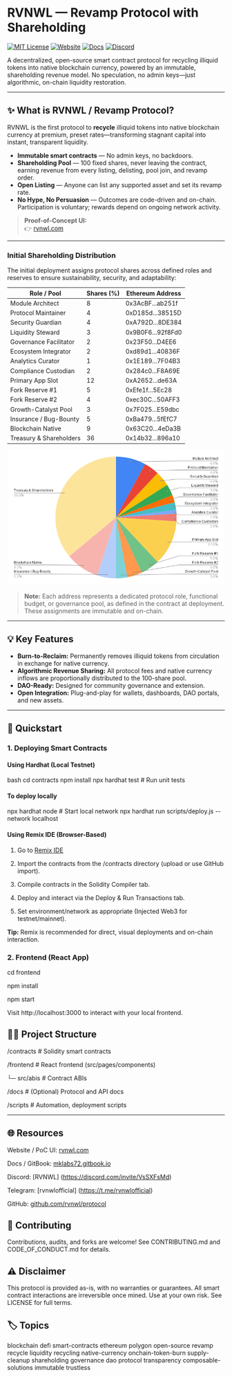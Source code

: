 # RVNWL — Revamp Protocol with Shareholding

[![MIT License](https://img.shields.io/badge/license-MIT-blue.svg)](LICENSE)
[![Website](https://img.shields.io/badge/site-rvnwl.com-blue)](https://rvnwl.com)
[![Docs](https://img.shields.io/badge/docs-GitBook-informational)](https://docs.rvnwl.com/)
[![Discord](https://img.shields.io/discord/yourid?label=discord)](https://discord.gg/VsSXFsMd)


A decentralized, open-source smart contract protocol for recycling illiquid tokens into native blockchain currency, powered by an immutable, shareholding revenue model. No speculation, no admin keys—just algorithmic, on-chain liquidity restoration.

---

## ✨ What is RVNWL / Revamp Protocol?

RVNWL is the first protocol to **recycle** illiquid tokens into native blockchain currency at premium, preset rates—transforming stagnant capital into instant, transparent liquidity.

- **Immutable smart contracts** — No admin keys, no backdoors.
- **Shareholding Pool** — 100 fixed shares, never leaving the contract, earning revenue from every listing, delisting, pool join, and revamp order.
- **Open Listing** — Anyone can list any supported asset and set its revamp rate.
- **No Hype, No Persuasion** — Outcomes are code-driven and on-chain. Participation is voluntary; rewards depend on ongoing network activity.

> **Proof-of-Concept UI:**  
> 👉 [rvnwl.com](https://rvnwl.com)

---

### Initial Shareholding Distribution

The initial deployment assigns protocol shares across defined roles and reserves to ensure sustainability, security, and adaptability:

| Role / Pool                | Shares (%) | Ethereum Address      |
|----------------------------|------------|----------------------|
| Module Architect           | 8          | 0x3AcBF...ab251f     |
| Protocol Maintainer        | 4          | 0xD185d...38515D     |
| Security Guardian          | 4          | 0xA792D...8DE384     |
| Liquidity Steward          | 3          | 0x9B0F6...92f8Fd0    |
| Governance Facilitator     | 2          | 0x23F50...D4EE6      |
| Ecosystem Integrator       | 2          | 0xd89d1...40836F     |
| Analytics Curator          | 1          | 0x1E189...7F04B3     |
| Compliance Custodian       | 2          | 0x284c0...F8A69E     |
| Primary App Slot           | 12         | 0xA2652...de63A      |
| Fork Reserve #1            | 5          | 0xEfe1f...5Ec28      |
| Fork Reserve #2            | 4          | 0xec30C...50AFF3     |
| Growth-Catalyst Pool       | 3          | 0x7F025...E59dbc     |
| Insurance / Bug-Bounty     | 5          | 0xBa479...5fEfC7     |
| Blockchain Native          | 9          | 0x63C20...4eDa3B     |
| Treasury & Shareholders    | 36         | 0x14b32...896a10     |

![Initial Shareholding Distribution](./docs/assets/shareholding-distribution.png)

> **Note:** Each address represents a dedicated protocol role, functional budget, or governance pool, as defined in the contract at deployment. These assignments are immutable and on-chain.

---

## 💡 Key Features

- **Burn-to-Reclaim:** Permanently removes illiquid tokens from circulation in exchange for native currency.
- **Algorithmic Revenue Sharing:** All protocol fees and native currency inflows are proportionally distributed to the 100-share pool.
- **DAO-Ready:** Designed for community governance and extension.
- **Open Integration:** Plug-and-play for wallets, dashboards, DAO portals, and new assets.

---

## 🚀 Quickstart

### 1. Deploying Smart Contracts

#### Using Hardhat (Local Testnet)

bash
cd contracts
npm install
npx hardhat test      # Run unit tests

#### To deploy locally
npx hardhat node      # Start local network
npx hardhat run scripts/deploy.js --network localhost

#### Using Remix IDE (Browser-Based)
1. Go to [Remix IDE](https://remix.ethereum.org/)

2. Import the contracts from the /contracts directory (upload or use GitHub import).

3. Compile contracts in the Solidity Compiler tab.

4. Deploy and interact via the Deploy & Run Transactions tab.

5. Set environment/network as appropriate (Injected Web3 for testnet/mainnet).

**Tip:** Remix is recommended for direct, visual deployments and on-chain interaction.

### 2. Frontend (React App)
cd frontend

npm install

npm start

Visit http://localhost:3000 to interact with your local frontend.

## 🧑‍💻 **Project Structure**

/contracts         # Solidity smart contracts

/frontend          # React frontend (src/pages/components)

  └─ src/abis      # Contract ABIs

/docs              # (Optional) Protocol and API docs

/scripts           # Automation, deployment scripts


---

## 🌐 **Resources**

Website / PoC UI: [rvnwl.com](https://rvnwl.com/revamp)

Docs / GitBook: [mklabs72.gitbook.io](https://mklabs72.gitbook.io)

Discord: [RVNWL] (https://discord.com/invite/VsSXFsMd)

Telegram: [rvnwlofficial] (https://t.me/rvnwlofficial)

GitHub: [github.com/rvnwl/protocol](https://github.com/MKLabs72/revamp)

## 🤝 **Contributing**

Contributions, audits, and forks are welcome!
See CONTRIBUTING.md and CODE_OF_CONDUCT.md for details.

## ⚠️ **Disclaimer**

This protocol is provided as-is, with no warranties or guarantees. All smart contract interactions are irreversible once mined. Use at your own risk. See LICENSE for full terms.

## 🏷️ **Topics**

blockchain defi smart-contracts ethereum polygon open-source revamp recycle liquidity recycling native-currency onchain-token-burn supply-cleanup shareholding governance dao protocol transparency composable-solutions immutable trustless